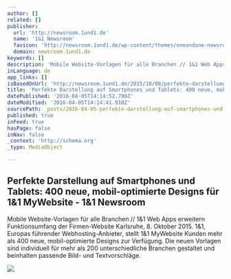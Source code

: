 ```yaml
---
author: []
related: []
publisher:
  url: 'http://newsroom.1und1.de'
  name: '1&1 Newsroom'
  favicon: 'http://newsroom.1und1.de/wp-content/themes/oneandone-newsroom/images/favicon.png'
  domain: newsroom.1und1.de
keywords: []
description: 'Mobile Website-Vorlagen für alle Branchen // 1&1 Web Apps erweitern Funktionsumfang der Firmen-Website Karlsruhe, 8. Oktober 2015. 1&1, Europas führender Webhosting-Anbieter, stellt 1&1 MyWebsite Kunden mehr als 400 neue, mobil-optimierte Designs zur Verfügung. Die neuen Vorlagen sind individuell für mehr als 200 unterschiedliche Branchen gestaltet und beinhalten passende Bild- und Textvorschläge.'
inLanguage: de
app_links: []
isBasedOnUrl: 'http://newsroom.1und1.de/2015/10/08/perfekte-darstellung-auf-smartphones-und-tablets-400-neue-mobil-optimierte-designs-fuer-11-mywebsite/'
title: 'Perfekte Darstellung auf Smartphones und Tablets: 400 neue, mobil-optimierte Designs für 1&1 MyWebsite - 1&1 Newsroom'
datePublished: '2016-04-05T14:14:52.790Z'
dateModified: '2016-04-05T14:14:41.910Z'
sourcePath: _posts/2016-04-05-perfekte-darstellung-auf-smartphones-und-tablets-400-neue.md
published: true
inFeed: true
hasPage: false
inNav: false
_context: 'http://schema.org'
_type: MediaObject

---
```

<article style=""><h1>Perfekte Darstellung auf Smartphones und Tablets: 400 neue, mobil-optimierte Designs für 1&amp;1 MyWebsite - 1&amp;1 Newsroom</h1><p>Mobile Website-Vorlagen für alle Branchen // 1&amp;1 Web Apps erweitern Funktionsumfang der Firmen-Website Karlsruhe, 8. Oktober 2015. 1&amp;1, Europas führender Webhosting-Anbieter, stellt 1&amp;1 MyWebsite Kunden mehr als 400 neue, mobil-optimierte Designs zur Verfügung. Die neuen Vorlagen sind individuell für mehr als 200 unterschiedliche Branchen gestaltet und beinhalten passende Bild- und Textvorschläge.</p><img src="http://newsroom.1und1.de/wp-content/uploads/sites/3/2014/04/building.jpg" /></article>